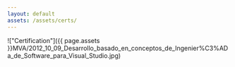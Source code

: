 ```yaml
---
layout: default
assets: /assets/certs/
---
```


<!-- THIS PAGE IS GENERATED BY SCRIPT - DO NOT EDIT BY HAND -->
<!-- THIS PAGE IS GENERATED BY SCRIPT - DO NOT EDIT BY HAND -->
<!-- THIS PAGE IS GENERATED BY SCRIPT - DO NOT EDIT BY HAND -->

!["Certification"]({{ page.assets }}MVA/2012_10_09_Desarrollo_basado_en_conceptos_de_Ingenier%C3%ADa_de_Software_para_Visual_Studio.jpg)
